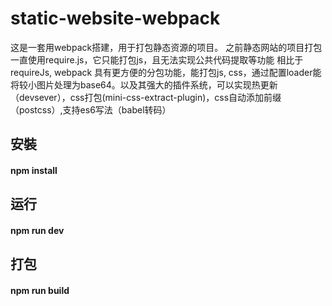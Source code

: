 # static-website-webpack

这是一套用webpack搭建，用于打包静态资源的项目。
之前静态网站的项目打包一直使用require.js，它只能打包js，且无法实现公共代码提取等功能
相比于requireJs, webpack 具有更方便的分包功能，能打包js, css，通过配置loader能将较小图片处理为base64。以及其强大的插件系统，可以实现热更新（devsever），css打包(mini-css-extract-plugin)，css自动添加前缀（postcss）,支持es6写法（babel转码）

## 安裝
#### npm install
## 运行
#### npm run dev
## 打包
#### npm run build

